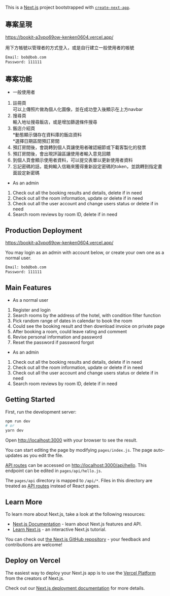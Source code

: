 This is a [Next.js](https://nextjs.org/) project bootstrapped with [`create-next-app`](https://github.com/vercel/next.js/tree/canary/packages/create-next-app).

## 專案呈現

https://bookit-a3vpo69ow-kenken0604.vercel.app/

用下方帳號以管理者的方式登入，或是自行建立一般使用者的帳號  
```bash
Email: bob@bob.com  
Password: 111111
```

## 專案功能

- 一般使用者
1. 註冊頁  
   可以上傳照片做為個人化圖像，並在成功登入後顯示在上方navbar  
2. 搜尋頁  
   輸入地址搜尋飯店，或是增加篩選條件搜尋  
3. 飯店介紹頁  
   *動態顯示儲存在資料庫的飯店資料  
   *選擇日期區間預訂房間  
6. 預訂房間後，會跳轉到個人頁讓使用者確認細節或下載客製化的發票
7. 預訂房間後，會出現評論區讓使用者輸入意見回饋
8. 到個人頁會顯示使用者資料，可以提交表單以更新使用者資料
9. 忘記密碼的話，能夠輸入信箱來獲得重新設定密碼的token，並跳轉到指定畫面設定新密碼

- As an admin
1. Check out all the booking results and details, delete if in need
2. Check out all the room information, update or delete if in need
3. Check out all the user account and change users status or delete if in need
4. Search room reviews by room ID, delete if in need

## Production Deployment

https://bookit-a3vpo69ow-kenken0604.vercel.app/

You may login as an admin with account below,
or create your own one as a normal user.

```bash
Email: bob@bob.com  
Password: 111111
```

## Main Features

- As a normal user
1. Register and login
2. Search rooms by the address of the hotel, with condition filter function
3. Pick random range of dates in calendar to book the room
4. Could see the booking result and then download invoice on private page
5. After booking a room, could leave rating and comment
6. Revise personal information and password
7. Reset the password if password forgot

- As an admin
1. Check out all the booking results and details, delete if in need
2. Check out all the room information, update or delete if in need
3. Check out all the user account and change users status or delete if in need
4. Search room reviews by room ID, delete if in need

## Getting Started

First, run the development server:

```bash
npm run dev
# or
yarn dev
```

Open [http://localhost:3000](http://localhost:3000) with your browser to see the result.

You can start editing the page by modifying `pages/index.js`. The page auto-updates as you edit the file.

[API routes](https://nextjs.org/docs/api-routes/introduction) can be accessed on [http://localhost:3000/api/hello](http://localhost:3000/api/hello). This endpoint can be edited in `pages/api/hello.js`.

The `pages/api` directory is mapped to `/api/*`. Files in this directory are treated as [API routes](https://nextjs.org/docs/api-routes/introduction) instead of React pages.

## Learn More

To learn more about Next.js, take a look at the following resources:

- [Next.js Documentation](https://nextjs.org/docs) - learn about Next.js features and API.
- [Learn Next.js](https://nextjs.org/learn) - an interactive Next.js tutorial.

You can check out [the Next.js GitHub repository](https://github.com/vercel/next.js/) - your feedback and contributions are welcome!

## Deploy on Vercel

The easiest way to deploy your Next.js app is to use the [Vercel Platform](https://vercel.com/new?utm_medium=default-template&filter=next.js&utm_source=create-next-app&utm_campaign=create-next-app-readme) from the creators of Next.js.

Check out our [Next.js deployment documentation](https://nextjs.org/docs/deployment) for more details.
